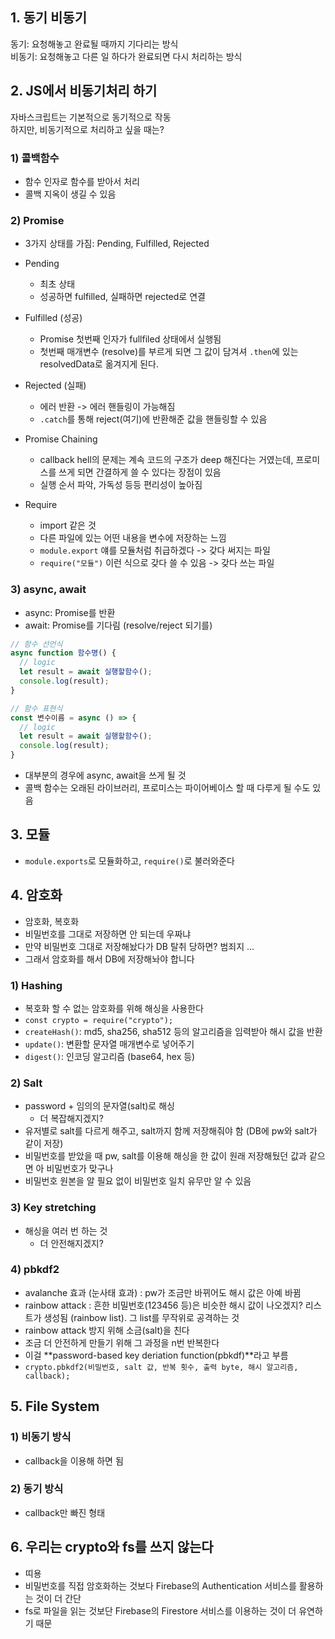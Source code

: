 ## 1. 동기 비동기
동기: 요청해놓고 완료될 때까지 기다리는 방식  
비동기: 요청해놓고 다른 일 하다가 완료되면 다시 처리하는 방식

## 2. JS에서 비동기처리 하기
자바스크립트는 기본적으로 동기적으로 작동  
하지만, 비동기적으로 처리하고 싶을 때는?

### 1) 콜백함수
- 함수 인자로 함수를 받아서 처리
- 콜백 지옥이 생길 수 있음

### 2) Promise
- 3가지 상태를 가짐: Pending, Fulfilled, Rejected
- Pending
  - 최초 상태
  - 성공하면 fulfilled, 실패하면 rejected로 연결 
- Fulfilled (성공)
  - Promise 첫번째 인자가 fullfiled 상태에서 실행됨
  - 첫번째 매개변수 (resolve)를 부르게 되면 그 값이 담겨셔 `.then`에 있는 resolvedData로 옮겨지게 된다.
- Rejected (실패)
  - 에러 반환 -> 에러 핸들링이 가능해짐
  - `.catch`를 통해 reject(여기)에 반환해준 값을 핸들링할 수 있음

- Promise Chaining
  - callback hell의 문제는 계속 코드의 구조가 deep 해진다는 거였는데, 프로미스를 쓰게 되면 간결하게 쓸 수 있다는 장점이 있음
  - 실행 순서 파악, 가독성 등등 편리성이 높아짐

- Require
  - import 같은 것
  - 다른 파일에 있는 어떤 내용을 변수에 저장하는 느낌
  - `module.export` 얘를 모듈처럼 취급하겠다 -> 갖다 써지는 파일
  - `require("모듈")` 이런 식으로 갖다 쓸 수 있음 -> 갖다 쓰는 파일


### 3) async, await
- async: Promise를 반환
- await: Promise를 기다림 (resolve/reject 되기를)

```javascript
// 함수 선언식
async function 함수명() {
  // logic
  let result = await 실행할함수();
  console.log(result);
}

// 함수 표현식
const 변수이름 = async () => {
  // logic
  let result = await 실행할함수();
  console.log(result);
}
```
- 대부분의 경우에 async, await을 쓰게 될 것
- 콜백 함수는 오래된 라이브러리, 프로미스는 파이어베이스 할 때 다루게 될 수도 있음

## 3. 모듈
- `module.exports`로 모듈화하고, `require()`로 불러와준다


## 4. 암호화
- 암호화, 복호화
- 비밀번호를 그대로 저장하면 안 되는데 우짜냐
- 만약 비밀번호 그대로 저장해놨다가 DB 탈취 당하면? 범죄지 ...
- 그래서 암호화를 해서 DB에 저장해놔야 합니다

### 1) Hashing
- 복호화 할 수 없는 암호화를 위해 해싱을 사용한다
- `const crypto = require("crypto");`
- `createHash()`: md5, sha256, sha512 등의 알고리즘을 임력받아 해시 값을 반환
- `update()`: 변환할 문자열 매개변수로 넣어주기
- `digest()`: 인코딩 알고리즘 (base64, hex 등)

### 2) Salt
- password + 임의의 문자열(salt)로 해싱
  - 더 복잡해지겠지?
- 유저별로 salt를 다르게 해주고, salt까지 함께 저장해줘야 함 (DB에 pw와 salt가 같이 저장)
- 비밀번호를 받았을 때 pw, salt를 이용해 해싱을 한 값이 원래 저장해뒀던 값과 같으면 아 비밀번호가 맞구나
- 비밀번호 원본을 알 필요 없이 비밀번호 일치 유무만 알 수 있음

### 3) Key stretching
- 해싱을 여러 번 하는 것
  - 더 안전해지겠지?

### 4) pbkdf2
- avalanche 효과 (눈사태 효과) : pw가 조금만 바뀌어도 해시 값은 아예 바뀜
- rainbow attack : 흔한 비밀번호(123456 등)은 비슷한 해시 값이 나오겠지? 리스트가 생성됨 (rainbow list). 그 list를 무작위로 공격하는 것
- rainbow attack 방지 위해 소금(salt)을 친다
- 조금 더 안전하게 만들기 위해 그 과정을 n번 반복한다
- 이걸 **password-based key deriation function(pbkdf)**라고 부름
- `crypto.pbkdf2(비밀번호, salt 값, 반복 횟수, 출력 byte, 해시 알고리즘, callback);`

## 5. File System
### 1) 비동기 방식
- callback을 이용해 하면 됨
### 2) 동기 방식
- callback만 빠진 형태

## 6. 우리는 crypto와 fs를 쓰지 않는다
- 띠용
- 비밀번호를 직접 암호화하는 것보다 Firebase의 Authentication 서비스를 활용하는 것이 더 간단
- fs로 파일을 읽는 것보단 Firebase의 Firestore 서비스를 이용하는 것이 더 유연하기 때문


